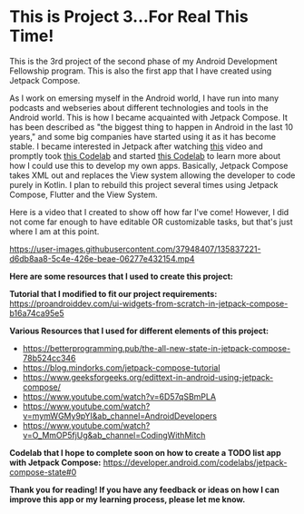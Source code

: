 # This is Project 3...For Real This Time!

This is the 3rd project of the second phase of my Android Development Fellowship program. This is also the first app that I have created using Jetpack Compose.

As I work on emersing myself in the Android world, I have run into many podcasts and webseries about different technologies and tools in the Android world. This is how I became acquainted with Jetpack Compose. It has been described as "the biggest thing to happen in Android in the last 10 years," and some big companies have started using it as it has become stable. I became interested in Jetpack after watching <a href="https://www.youtube.com/watch?v=vRjJAWh6JPE">this</a> video and promptly took <a href="https://developer.android.com/codelabs/jetpack-compose-basics#0">this Codelab</a> and started <a href="https://developer.android.com/codelabs/jetpack-compose-state#0">this Codelab</a> to learn more about how I could use this to develop my own apps. Basically, Jetpack Compose takes XML out and replaces the View system allowing the developer to code purely in Kotlin. I plan to rebuild this project several times using Jetpack Compose, Flutter and the View System.

Here is a video that I created to show off how far I've come! However, I did not come far enough to have editable OR customizable tasks, but that's just where I am at this point.



https://user-images.githubusercontent.com/37948407/135837221-d6db8aa8-5c4e-426e-beae-06277e432154.mp4





**Here are some resources that I used to create this project:**

**Tutorial that I modified to fit our project requirements:** https://proandroiddev.com/ui-widgets-from-scratch-in-jetpack-compose-b16a74ca95e5

**Various Resources that I used for different elements of this project:**
* https://betterprogramming.pub/the-all-new-state-in-jetpack-compose-78b524cc346
* https://blog.mindorks.com/jetpack-compose-tutorial
* https://www.geeksforgeeks.org/edittext-in-android-using-jetpack-compose/
* https://www.youtube.com/watch?v=6D57qSBmPLA
* https://www.youtube.com/watch?v=mymWGMy9pYI&ab_channel=AndroidDevelopers
* https://www.youtube.com/watch?v=O_MmOP5fjUg&ab_channel=CodingWithMitch

**Codelab that I hope to complete soon on how to create a TODO list app with Jetpack Compose:** https://developer.android.com/codelabs/jetpack-compose-state#0

**Thank you for reading! If you have any feedback or ideas on how I can improve this app or my learning process, please let me know.**
